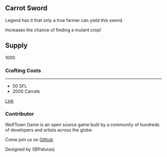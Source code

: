 ## Carrot Sword

Legend has it that only a true farmer can yield this sword.

Increases the chance of finding a mutant crop!

## Supply

1000

### Crafting Costs

---

- 50 SFL
- 2000 Carrots

[Link](https://docs.sunflower-land.com/crafting-guide)

### Contributor

WolfTown Game is an open source game built by a community of hundreds of developers and artists across the globe.

Come join us on [Github](https://github.com/sunflower-land/sunflower-land)

Designed by (@Paluras)
